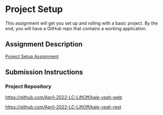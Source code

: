 # Project Setup
This assignment will get you set up and rolling with a basic project. By the end, you will have a GitHub repo that contains a working application.

## Assignment Description
[Project Setup Assignment](https://education.launchcode.org/liftoff/modules/assignments/project-setup)

## Submission Instructions

### Project Repository
https://github.com/April-2022-LC-LiftOff/kale-yeah-web

https://github.com/April-2022-LC-LiftOff/kale-yeah-rest